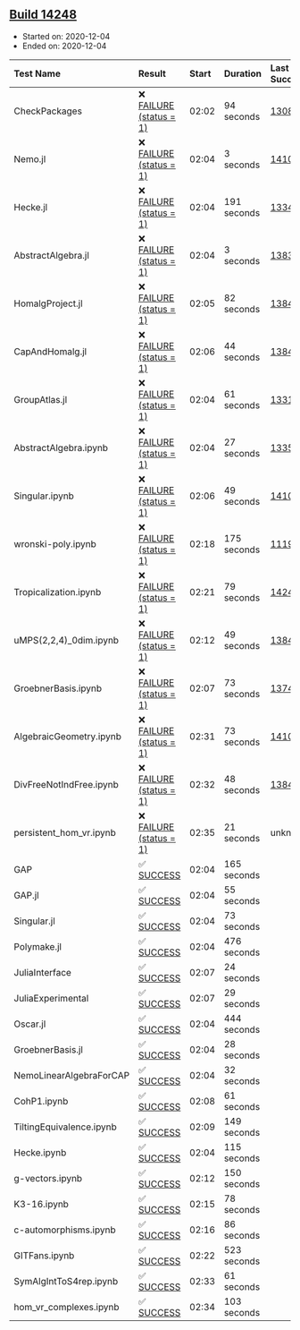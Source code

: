 ## [Build 14248](https://oscarci.mathematik.uni-kl.de/job/oscar/14248/)

* Started on: 2020-12-04
* Ended on: 2020-12-04

| Test Name    | Result | Start | Duration | Last Success | First Failure |
|:-------------|:-------|:------|:---------|:-------------|:--------------|
| CheckPackages | ❌ [FAILURE (status = 1)](https://oscarci.mathematik.uni-kl.de/job/oscar/14248/artifact/logs/build-14248/CheckPackages.log) | 02:02 | 94 seconds | [13085](https://oscarci.mathematik.uni-kl.de/job/oscar/13085/) | [13086](https://oscarci.mathematik.uni-kl.de/job/oscar/13086/) |
| Nemo.jl | ❌ [FAILURE (status = 1)](https://oscarci.mathematik.uni-kl.de/job/oscar/14248/artifact/logs/build-14248/Nemo.jl.log) | 02:04 | 3 seconds | [14101](https://oscarci.mathematik.uni-kl.de/job/oscar/14101/) | [14102](https://oscarci.mathematik.uni-kl.de/job/oscar/14102/) |
| Hecke.jl | ❌ [FAILURE (status = 1)](https://oscarci.mathematik.uni-kl.de/job/oscar/14248/artifact/logs/build-14248/Hecke.jl.log) | 02:04 | 191 seconds | [13341](https://oscarci.mathematik.uni-kl.de/job/oscar/13341/) | [13342](https://oscarci.mathematik.uni-kl.de/job/oscar/13342/) |
| AbstractAlgebra.jl | ❌ [FAILURE (status = 1)](https://oscarci.mathematik.uni-kl.de/job/oscar/14248/artifact/logs/build-14248/AbstractAlgebra.jl.log) | 02:04 | 3 seconds | [13837](https://oscarci.mathematik.uni-kl.de/job/oscar/13837/) | [13838](https://oscarci.mathematik.uni-kl.de/job/oscar/13838/) |
| HomalgProject.jl | ❌ [FAILURE (status = 1)](https://oscarci.mathematik.uni-kl.de/job/oscar/14248/artifact/logs/build-14248/HomalgProject.jl.log) | 02:05 | 82 seconds | [13845](https://oscarci.mathematik.uni-kl.de/job/oscar/13845/) | [13846](https://oscarci.mathematik.uni-kl.de/job/oscar/13846/) |
| CapAndHomalg.jl | ❌ [FAILURE (status = 1)](https://oscarci.mathematik.uni-kl.de/job/oscar/14248/artifact/logs/build-14248/CapAndHomalg.jl.log) | 02:06 | 44 seconds | [13845](https://oscarci.mathematik.uni-kl.de/job/oscar/13845/) | [13846](https://oscarci.mathematik.uni-kl.de/job/oscar/13846/) |
| GroupAtlas.jl | ❌ [FAILURE (status = 1)](https://oscarci.mathematik.uni-kl.de/job/oscar/14248/artifact/logs/build-14248/GroupAtlas.jl.log) | 02:04 | 61 seconds | [13311](https://oscarci.mathematik.uni-kl.de/job/oscar/13311/) | [13312](https://oscarci.mathematik.uni-kl.de/job/oscar/13312/) |
| AbstractAlgebra.ipynb | ❌ [FAILURE (status = 1)](https://oscarci.mathematik.uni-kl.de/job/oscar/14248/artifact/logs/build-14248/AbstractAlgebra.ipynb.log) | 02:04 | 27 seconds | [13355](https://oscarci.mathematik.uni-kl.de/job/oscar/13355/) | [13356](https://oscarci.mathematik.uni-kl.de/job/oscar/13356/) |
| Singular.ipynb | ❌ [FAILURE (status = 1)](https://oscarci.mathematik.uni-kl.de/job/oscar/14248/artifact/logs/build-14248/Singular.ipynb.log) | 02:06 | 49 seconds | [14101](https://oscarci.mathematik.uni-kl.de/job/oscar/14101/) | [14102](https://oscarci.mathematik.uni-kl.de/job/oscar/14102/) |
| wronski-poly.ipynb | ❌ [FAILURE (status = 1)](https://oscarci.mathematik.uni-kl.de/job/oscar/14248/artifact/logs/build-14248/wronski-poly.ipynb.log) | 02:18 | 175 seconds | [11192](https://oscarci.mathematik.uni-kl.de/job/oscar/11192/) | [11193](https://oscarci.mathematik.uni-kl.de/job/oscar/11193/) |
| Tropicalization.ipynb | ❌ [FAILURE (status = 1)](https://oscarci.mathematik.uni-kl.de/job/oscar/14248/artifact/logs/build-14248/Tropicalization.ipynb.log) | 02:21 | 79 seconds | [14247](https://oscarci.mathematik.uni-kl.de/job/oscar/14247/) | [14248](https://oscarci.mathematik.uni-kl.de/job/oscar/14248/) |
| uMPS(2,2,4)_0dim.ipynb | ❌ [FAILURE (status = 1)](https://oscarci.mathematik.uni-kl.de/job/oscar/14248/artifact/logs/build-14248/uMPS-2-2-4-_0dim.ipynb.log) | 02:12 | 49 seconds | [13841](https://oscarci.mathematik.uni-kl.de/job/oscar/13841/) | [13842](https://oscarci.mathematik.uni-kl.de/job/oscar/13842/) |
| GroebnerBasis.ipynb | ❌ [FAILURE (status = 1)](https://oscarci.mathematik.uni-kl.de/job/oscar/14248/artifact/logs/build-14248/GroebnerBasis.ipynb.log) | 02:07 | 73 seconds | [13748](https://oscarci.mathematik.uni-kl.de/job/oscar/13748/) | [13749](https://oscarci.mathematik.uni-kl.de/job/oscar/13749/) |
| AlgebraicGeometry.ipynb | ❌ [FAILURE (status = 1)](https://oscarci.mathematik.uni-kl.de/job/oscar/14248/artifact/logs/build-14248/AlgebraicGeometry.ipynb.log) | 02:31 | 73 seconds | [14101](https://oscarci.mathematik.uni-kl.de/job/oscar/14101/) | [14102](https://oscarci.mathematik.uni-kl.de/job/oscar/14102/) |
| DivFreeNotIndFree.ipynb | ❌ [FAILURE (status = 1)](https://oscarci.mathematik.uni-kl.de/job/oscar/14248/artifact/logs/build-14248/DivFreeNotIndFree.ipynb.log) | 02:32 | 48 seconds | [13845](https://oscarci.mathematik.uni-kl.de/job/oscar/13845/) | [13846](https://oscarci.mathematik.uni-kl.de/job/oscar/13846/) |
| persistent_hom_vr.ipynb | ❌ [FAILURE (status = 1)](https://oscarci.mathematik.uni-kl.de/job/oscar/14248/artifact/logs/build-14248/persistent_hom_vr.ipynb.log) | 02:35 | 21 seconds | unknown | unknown |
| GAP | ✅ [SUCCESS](https://oscarci.mathematik.uni-kl.de/job/oscar/14248/artifact/logs/build-14248/GAP.log) | 02:04 | 165 seconds |  |  |
| GAP.jl | ✅ [SUCCESS](https://oscarci.mathematik.uni-kl.de/job/oscar/14248/artifact/logs/build-14248/GAP.jl.log) | 02:04 | 55 seconds |  |  |
| Singular.jl | ✅ [SUCCESS](https://oscarci.mathematik.uni-kl.de/job/oscar/14248/artifact/logs/build-14248/Singular.jl.log) | 02:04 | 73 seconds |  |  |
| Polymake.jl | ✅ [SUCCESS](https://oscarci.mathematik.uni-kl.de/job/oscar/14248/artifact/logs/build-14248/Polymake.jl.log) | 02:04 | 476 seconds |  |  |
| JuliaInterface | ✅ [SUCCESS](https://oscarci.mathematik.uni-kl.de/job/oscar/14248/artifact/logs/build-14248/JuliaInterface.log) | 02:07 | 24 seconds |  |  |
| JuliaExperimental | ✅ [SUCCESS](https://oscarci.mathematik.uni-kl.de/job/oscar/14248/artifact/logs/build-14248/JuliaExperimental.log) | 02:07 | 29 seconds |  |  |
| Oscar.jl | ✅ [SUCCESS](https://oscarci.mathematik.uni-kl.de/job/oscar/14248/artifact/logs/build-14248/Oscar.jl.log) | 02:04 | 444 seconds |  |  |
| GroebnerBasis.jl | ✅ [SUCCESS](https://oscarci.mathematik.uni-kl.de/job/oscar/14248/artifact/logs/build-14248/GroebnerBasis.jl.log) | 02:04 | 28 seconds |  |  |
| NemoLinearAlgebraForCAP | ✅ [SUCCESS](https://oscarci.mathematik.uni-kl.de/job/oscar/14248/artifact/logs/build-14248/NemoLinearAlgebraForCAP.log) | 02:04 | 32 seconds |  |  |
| CohP1.ipynb | ✅ [SUCCESS](https://oscarci.mathematik.uni-kl.de/job/oscar/14248/artifact/logs/build-14248/CohP1.ipynb.log) | 02:08 | 61 seconds |  |  |
| TiltingEquivalence.ipynb | ✅ [SUCCESS](https://oscarci.mathematik.uni-kl.de/job/oscar/14248/artifact/logs/build-14248/TiltingEquivalence.ipynb.log) | 02:09 | 149 seconds |  |  |
| Hecke.ipynb | ✅ [SUCCESS](https://oscarci.mathematik.uni-kl.de/job/oscar/14248/artifact/logs/build-14248/Hecke.ipynb.log) | 02:04 | 115 seconds |  |  |
| g-vectors.ipynb | ✅ [SUCCESS](https://oscarci.mathematik.uni-kl.de/job/oscar/14248/artifact/logs/build-14248/g-vectors.ipynb.log) | 02:12 | 150 seconds |  |  |
| K3-16.ipynb | ✅ [SUCCESS](https://oscarci.mathematik.uni-kl.de/job/oscar/14248/artifact/logs/build-14248/K3-16.ipynb.log) | 02:15 | 78 seconds |  |  |
| c-automorphisms.ipynb | ✅ [SUCCESS](https://oscarci.mathematik.uni-kl.de/job/oscar/14248/artifact/logs/build-14248/c-automorphisms.ipynb.log) | 02:16 | 86 seconds |  |  |
| GITFans.ipynb | ✅ [SUCCESS](https://oscarci.mathematik.uni-kl.de/job/oscar/14248/artifact/logs/build-14248/GITFans.ipynb.log) | 02:22 | 523 seconds |  |  |
| SymAlgIntToS4rep.ipynb | ✅ [SUCCESS](https://oscarci.mathematik.uni-kl.de/job/oscar/14248/artifact/logs/build-14248/SymAlgIntToS4rep.ipynb.log) | 02:33 | 61 seconds |  |  |
| hom_vr_complexes.ipynb | ✅ [SUCCESS](https://oscarci.mathematik.uni-kl.de/job/oscar/14248/artifact/logs/build-14248/hom_vr_complexes.ipynb.log) | 02:34 | 103 seconds |  |  |
